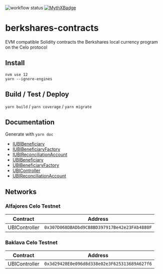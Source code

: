 ![workflow status](https://github.com/humanity-cash/berkshares-contracts/workflows/Build/badge.svg)
[![MythXBadge](https://badgen.net/https/api.mythx.io/v1/projects/1a75631f-8a79-40df-b90e-67cc789cda4c/badge/data?cache=300&icon=https://raw.githubusercontent.com/ConsenSys/mythx-github-badge/main/logo_white.svg)](https://docs.mythx.io/dashboard/github-badges)
# berkshares-contracts
EVM compatible Solidity contracts the Berkshares local currency program on the Celo protocol

## Install
```
nvm use 12
yarn --ignore-engines
``` 

## Build / Test / Deploy
`yarn build` / `yarn coverage` / `yarn migrate`

## Documentation
Generate with `yarn doc`

* [IUBIBeneficiary](docs/IUBIBeneficiary.md)
* [IUBIBeneficiaryFactory](docs/IUBIBeneficiaryFactory.md)
* [IUBIReconciliationAccount](docs/IUBIReconciliationAccount.md)
* [UBIBeneficiary](docs/UBIBeneficiary.md)
* [UBIBeneficiaryFactory](docs/UBIBeneficiaryFactory.md)
* [UBIController](docs/UBIController.md)
* [UBIReconciliationAccount](docs/UBIReconciliationAccount.md)


## Networks

### Alfajores Celo Testnet

| Contract      | Address                                      |
|---------------|----------------------------------------------|
| UBIController | `0x307D068DBADbd9CB8BD397917Be42e23FAb4880F` |


### Baklava Celo Testnet

| Contract      | Address                                      |
|---------------|----------------------------------------------|
| UBIController | `0x3d29428E0e096d8d338e02e3F625313689A627f6` |
